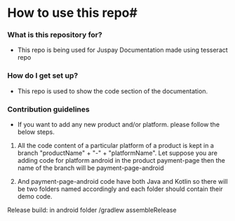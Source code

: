 # How to use this repo#

### What is this repository for? ###

* This repo is being used for Juspay Documentation made using tesseract repo

### How do I get set up? ###

* This repo is used to show the code section of the documentation.

### Contribution guidelines ###

* If you want to add any new product and/or platform. please follow the below steps.

1. All the code content of a particular platform of a product is kept in a branch "productName" + "-" + "platformName".
    Let suppose you are adding code for platform android in the product payment-page then the name of the branch will be 
        payment-page-android

2. And payment-page-android code have both Java and Kotlin so there will be two folders named accordingly and each folder should contain their demo code.




Release build:
in android folder
/gradlew assembleRelease
